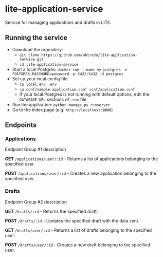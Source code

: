 # lite-application-service
Service for managing applications and drafts in LITE.

## Running the service

* Download the repository:
  * `git clone https://github.com/uktrade/lite-application-service.git`
  * `cd lite-application-service` 
* Start a local Postgres: `docker run --name my-postgres -e POSTGRES_PASSWORD=password -p 5432:5432 -d postgres`
* Set up your local config file:
  * `cp local.env .env`
  * `cp conf/sample-application.conf conf/application.conf`
  * If your local Postgres is not running with default options, edit the `DATABASE_URL` sections of `.env` file
* Run the application: `python manage.py runserver`
* Go to the index page (e.g. `http://localhost:8000`)

## Endpoints

### Applications

Endpoint Group #1 description

**GET** `/applications/user/:id` - Returns a list of applications belonging to the specified user.

**POST** `/applications/user/:id` - Creates a new application belonging to the specified user.

### Drafts

Endpoint Group #2 description

**GET** `/drafts/:id` - Returns the specified draft.

**POST** `/drafts/:id` - Updates the specified draft with the data sent.

**GET** `/drafts/user/:id` - Returns a list of drafts belonging to the specified user.

**POST** `/drafts/user/:id` - Creates a new draft belonging to the specified user.
